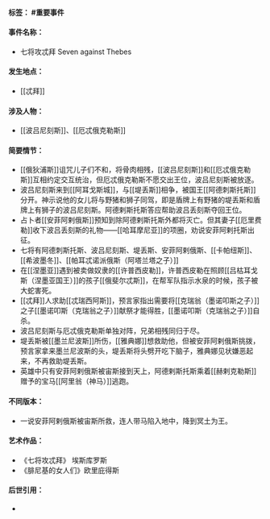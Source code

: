#### 标签： #重要事件
#### 事件名称：
- 七将攻忒拜 Seven against Thebes
#### 发生地点：
- [[忒拜]]
#### 涉及人物：
- [[波吕尼刻斯]]、[[厄忒俄克勒斯]]
#### 简要情节：
- [[俄狄浦斯]]诅咒儿子们不和，将骨肉相残，[[波吕尼刻斯]]和[[厄忒俄克勒斯]]互相约定交互统治，但厄忒俄克勒斯不愿交出王位，波吕尼刻斯被放逐。
- 波吕尼刻斯来到[[阿耳戈斯城]]，与[[堤丢斯]]相争，被国王[[阿德刺斯托斯]]分开。神示说他的女儿将与野猪和狮子同驾，即是盾牌上有野猪的堤丢斯和盾牌上有狮子的波吕尼刻斯。阿德剌斯托斯答应帮助波吕丢刻斯夺回王位。
- 占卜者[[安菲阿剌俄斯]]预知到除阿德剌斯托斯外都将灭亡。但其妻子[[厄里费勒]]收下波吕丢刻斯的礼物——[[哈耳摩尼亚]]的项圈，劝说安菲阿剌托斯出征。
- 七将有阿德刺斯托斯、波吕尼刻斯、堤丢斯、安菲阿剌俄斯、[[卡帕纽斯]]、[[希波墨冬]]、[[帕耳忒诺派俄斯（阿塔兰塔之子）]]
- 在[[涅墨亚]]遇到被卖做奴隶的[[许普西皮勒]]，许普西皮勒在照顾[[吕枯耳戈斯（涅墨亚国王）]]的孩子[[俄斐尔忒斯]]，在帮军队指示水泉的时候，孩子被大蛇害死。
- [[忒拜]]人求助[[忒瑞西阿斯]]，预言家指出需要将[[克瑞翁（墨诺叩斯之子）]]之子[[墨诺叩斯（克瑞翁之子）]]献祭才能得胜，[[墨诺叩斯（克瑞翁之子）]]自杀。
- 波吕尼刻斯与厄忒俄克勒斯单独对阵，兄弟相残同归于尽。
- 堤丢斯被[[墨兰尼波斯]]所伤，[[雅典娜]]想救助他，但被安菲阿剌俄斯挑拨，预言家拿来墨兰尼波斯的头，堤丢斯将头劈开吃下脑子，雅典娜见状嫌恶起来，不再救助堤丢斯。
- 英雄中只有安菲阿剌俄斯被宙斯接到天上，阿德剌斯托斯乘着[[赫剌克勒斯]]赠予的宝马[[阿里翁（神马）]]逃跑。
#### 不同版本：
- 一说安菲阿剌俄斯被宙斯所救，连人带马陷入地中，降到冥土为王。
#### 艺术作品：
- 《七将攻忒拜》 埃斯库罗斯
- 《腓尼基的女人们》欧里庇得斯
#### 后世引用：
- 
